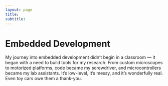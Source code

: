 ```yaml
---
layout: page
title: 
subtitle: 
---
```


<h1>Embedded Development</h1>
<p>
My journey into embedded development didn’t begin in a classroom — it began with a need to build tools for my research.  
From custom microscopes to motorized platforms, code became my screwdriver, and microcontrollers became my lab assistants.  
It’s low-level, it’s messy, and it’s wonderfully real. Even toy cars owe them a thank-you.
</p>
